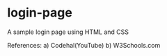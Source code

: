 # login-page
A sample login page using HTML and CSS

References:
  a) Codehal(YouTube)
  b) W3Schools.com
